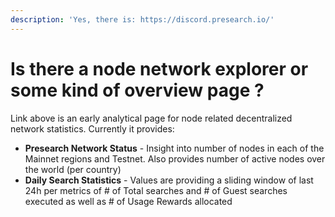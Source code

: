 ```yaml
---
description: 'Yes, there is: https://discord.presearch.io/'
---
```


# Is there a node network explorer or some kind of overview page ?

Link above is an early analytical page for node related decentralized network statistics. Currently it provides:

* **Presearch Network Status** - Insight into number of nodes in each of the Mainnet regions and Testnet. Also provides number of active nodes over the world (per country)
* **Daily Search Statistics** - Values are providing a sliding window of last 24h per metrics of # of Total searches and # of Guest searches executed as well as # of  Usage Rewards allocated
